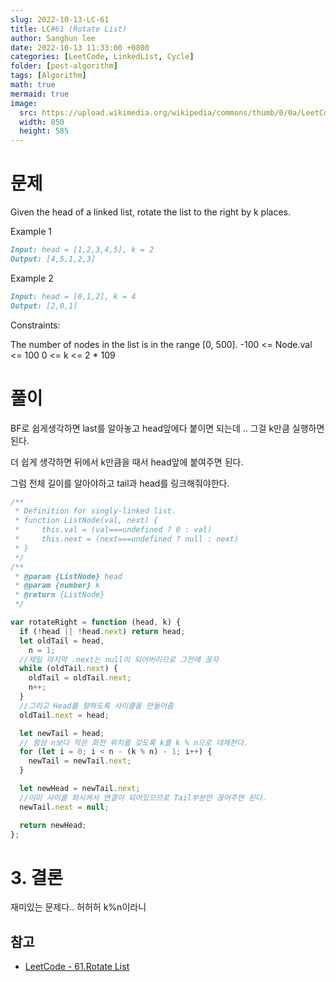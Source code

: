 ```yaml
---
slug: 2022-10-13-LC-61
title: LC#61 (Rotate List)
author: Sanghun lee
date: 2022-10-13 11:33:00 +0800
categories: [LeetCode, LinkedList, Cycle]
folder: [post-algorithm]
tags: [Algorithm]
math: true
mermaid: true
image:
  src: https://upload.wikimedia.org/wikipedia/commons/thumb/0/0a/LeetCode_Logo_black_with_text.svg/640px-LeetCode_Logo_black_with_text.svg.png
  width: 850
  height: 585
---
```


# 문제

Given the head of a linked list, rotate the list to the right by k places.

Example 1

```md
Input: head = [1,2,3,4,5], k = 2
Output: [4,5,1,2,3]
```

Example 2

```md
Input: head = [0,1,2], k = 4
Output: [2,0,1]
```

Constraints:

The number of nodes in the list is in the range [0, 500].
-100 <= Node.val <= 100
0 <= k <= 2 \* 109

# 풀이

BF로 쉽게생각하면 last를 알아놓고 head앞에다 붙이면 되는데 .. 그걸 k만큼 실행하면 된다.

더 쉽게 생각하면 뒤에서 k만큼을 때서 head앞에 붙여주면 된다.

그럼 전체 길이를 알아야하고 tail과 head를 링크해줘야한다.

```javascript
/**
 * Definition for singly-linked list.
 * function ListNode(val, next) {
 *     this.val = (val===undefined ? 0 : val)
 *     this.next = (next===undefined ? null : next)
 * }
 */
/**
 * @param {ListNode} head
 * @param {number} k
 * @return {ListNode}
 */

var rotateRight = function (head, k) {
  if (!head || !head.next) return head;
  let oldTail = head,
    n = 1;
  //제일 마지막 .next는 null이 되어버리므로 그전에 끊자
  while (oldTail.next) {
    oldTail = oldTail.next;
    n++;
  }
  //그리고 Head를 향하도록 사이클을 만들어줌
  oldTail.next = head;

  let newTail = head;
  // 항상 n보다 작은 회전 위치를 갖도록 k를 k % n으로 대체한다.
  for (let i = 0; i < n - (k % n) - 1; i++) {
    newTail = newTail.next;
  }

  let newHead = newTail.next;
  //이미 사이클 화시켜서 연결이 되어있으므로 Tail부분만 끊어주면 된다.
  newTail.next = null;

  return newHead;
};
```

# 3. 결론

재미있는 문제다.. 허허허 k%n이라니

## 참고

- [LeetCode - 61.Rotate List](https://leetcode.com/problems/rotate-list/discuss/2697660/Simple-JS-solution-with-some-comments)
